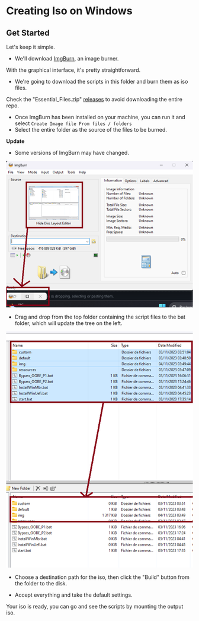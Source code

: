 # Creating Iso on Windows

## Get Started

Let's keep it simple.

- We'll download [ImgBurn](https://www.imgburn.com/index.php?act=download), an image burner.

With the graphical interface, it's pretty straightforward.

- We're going to download the scripts in this folder and burn them as iso files.

Check the "Essential_Files.zip" [releases](https://www.imgburn.com/index.php?act=download) to avoid downloading the entire repo.

- Once ImgBurn has been installed on your machine, you can run it and select `Create Image file From files / folders`
- Select the entire folder as the source of the files to be burned.

**Update**
 - Some versions of ImgBurn may have changed.

  ![plot](./img/isowin1.png)
  
  - Drag and drop from the top folder containing the script files to the bat folder, which will update the tree on the left.

  ![plot](./img/isowin2.png)

- Choose a destination path for the iso, then click the "Build" button from the folder to the disk.

- Accept everything and take the default settings.


Your iso is ready, you can go and see the scripts by mounting the output iso.
